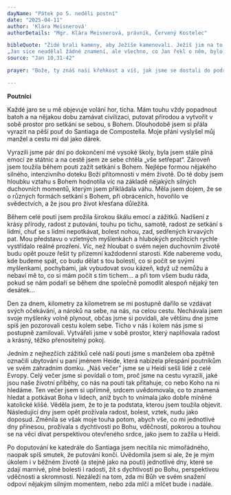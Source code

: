 ```yaml
---
dayName: "Pátek po 5. neděli postní"
date: "2025-04-11"
author: 'Klára Meisnerová'
authorDetails: "Mgr. Klára Meisnerová, právník, Červený Kostelec"

bibleQuote: "Židé brali kameny, aby Ježíše kamenovali. Ježíš jim na to řekl: „Ukázal jsem vám mnoho dobrých skutků od Otce. Pro který z nich mě chcete kamenovat?“ Židé mu odpověděli: „Pro dobrý skutek tě nechceme kamenovat, ale pro rouhání: ty jsi jen člověk, a děláš ze sebe Boha.“ Na to jim Ježíš řekl: „Ve vašem Zákoně je přece psáno: »Já jsem řekl: Jste bohové.« Jestliže nazval bohy ty, kterým se dostalo Božího slova – a Písmo nemůže být zrušeno – můžete vy říkat o tom, kterého Otec posvětil a poslal na svět, že se rouhá, protože jsem řekl: »Jsem Syn Boží«? Nekonám-li skutky svého Otce, nevěřte mi. Jestliže však je konám a nevěříte mně, věřte těm skutkům, abyste poznali a (konečně) pochopili, že Otec je ve mně a já v Otci.“ Znovu by se ho byli rádi zmocnili, ale on jim unikl. Zase odešel za Jordán na to místo, kde dříve křtíval Jan, a tam zůstal. Přišlo k němu mnoho lidí. Říkali:
„Jan sice neudělal žádné znamení, ale všechno, co Jan řekl o něm, bylo pravda.“ A mnoho jich tam v něho uvěřilo."
source: "Jan 10,31-42"

prayer: "Bože, ty znáš naši křehkost a víš, jak jsme se dostali do područí hříchů; smiluj se nad námi a odpusť nám naše provinění, abychom byli zbaveni pout, která nás tíží. Prosíme o to skrze tvého Syna…"

---
```


**Poutníci**

Každé jaro se u mě objevuje volání hor, ticha. Mám touhu vždy popadnout batoh a na nějakou dobu zamávat civilizaci, putovat přírodou a vytvořit v sobě prostor pro setkání se sebou, s Bohem. Dlouhodobě jsem si přála vyrazit na pěší pouť do Santiaga de Compostella. Moje přání vyslyšel můj manžel a cestu mi dal jako dárek.

Vyrazili jsme pár dní po dokončení mé vysoké školy, byla jsem stále plná emocí ze státnic a na cestě jsem ze sebe chtěla „vše setřepat“. Zároveň jsem toužila během pouti zažít setkání s Bohem. Nejlépe formou nějakého silného, intenzivního doteku Boží přítomnosti v mém životě. Do té doby jsem hloubku vztahu s Bohem hodnotila víc na základě nějakých silných duchovních momentů, kterým jsem přikládala váhu. Měla jsem dojem, že se o různých formách setkání s Bohem, při obráceních, hovořilo ve svědectvích, a že jsou pro život křesťana důležitá.

Během celé pouti jsem prožila širokou škálu emocí a zážitků. Nadšení z krásy přírody, radost z putování, touhu po tichu, samotě, radost ze setkání s lidmi, chuť se s lidmi nepotkávat, bolest nohou, zad, sedřených krvavých pat. Mou představu o vzletných myšlenkách a hlubokých prožitcích rychle vystřídalo reálné prozření. Víc, než hloubat o svém nejen duchovním životě
budu opět pouze řešit ty přízemní každodenní starosti. Kde nabereme vodu, kde budeme spát, co budu dělat s tou bolestí, co si počít se svými myšlenkami, pochybami, jak vybudovat svou kázeň, když už nemůžu a nebaví mě to, co si mám počít s tím tichem… a při tom všem budu ráda, pokud se nám podaří se během dne společně pomodlit alespoň nějaký ten desátek…

Den za dnem, kilometry za kilometrem se mi postupně dařilo se vzdávat svých očekávání, a nároků na sebe, na nás, na celou cestu. Nechávala jsem svoje myšlenky volně plynout, občas jsme si povídali, ale většinu dne jsme spíš jen pozorovali cestu kolem sebe. Ticho v nás i kolem nás jsme si postupně zamilovali. Vytvářeli jsme v sobě prostor, který naplňovala radost a krásný, těžko přenositelný pokoj.

Jedním z nejhezčích zážitků celé naší pouti jsme s manželem oba zpětně označili ubytování u paní jménem Heide, která nabízela přespání poutníkům ve svém zahradním domku. „Náš večer” jsme se u Heidi sešli lidé z celé Evropy. Celý večer jsme si povídali o tom, proč jsme na cestu vyrazili, jaké jsou naše životní příběhy, co nás na pouti tak přitahuje, co nebo Koho na ni hledáme. Ten večer jsem si upřímně, srdcem uvědomovala, co to znamená hledat a potkávat Boha v lidech, aniž bych to vnímala jako dobře míněné katolické klišé. Věděla jsem, že to je ta podstata, kterou jsem toužila objevit.
Následující dny jsem opět prožívala radost, bolest, vztek, nudu jako doposud. Změnila se však moje touha potom, abych vše, co mi jednotlivé dny přinesou, prožívala s dychtivostí po Bohu, vděčností, pokorou a touhou se na věci dívat perspektivou otevřeného srdce, jako jsem to zažila u Heidi.

Po doputování ke katedrále do Santiaga jsem necítila nic mimořádného, naopak spíš smutek, že putování končí. Uvědomila jsem si ale, že je mým úkolem i v běžném životě (a stejně jako na pouti) jednotlivé dny, které se zdají marnivé, plné bolesti i radosti, žít s dychtivostí po Bohu, perspektivou vděčnosti a skromnosti. Nezáleží na tom, zda mi Bůh ve svém snažení odpoví nějakým silným momentem, nebo zda mlčí a mlčet bude i nadále.

